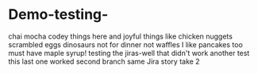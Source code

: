 # Demo-testing-
chai
mocha 
codey things here 
and joyful things like chicken nuggets 
scrambled eggs
dinosaurs not for dinner
not waffles 
I like pancakes too
must have maple syrup!
testing the jiras-well that didn't work 
another test 
this last one worked 
second branch same Jira story 
take 2




